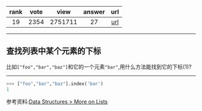 
| rank | vote | view | answer | url |
|:-:|:-:|:-:|:-:|:-:|
|19|2354|2751711|27| [url](http://stackoverflow.com/questions/176918/finding-the-index-of-an-item-given-a-list-containing-it-in-python) |
***

## 查找列表中某个元素的下标

比如`["foo","bar","baz"]`和它的一个元素`"bar"`,用什么方法能找到它的下标(1)?

***

```python
>>> ["foo","bar","baz"].index('bar')
1
```

参考资料:[Data Structures > More on Lists](http://docs.python.org/2/tutorial/datastructures.html#more-on-lists)
